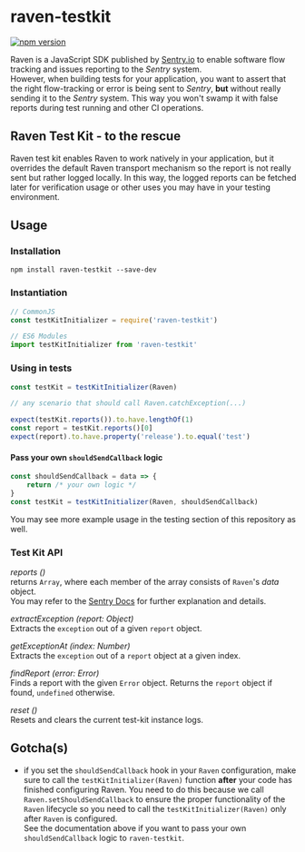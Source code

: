 # raven-testkit

[![npm version](https://badge.fury.io/js/raven-testkit.svg)](https://badge.fury.io/js/raven-testkit)

Raven is a JavaScript SDK published by [Sentry.io](https://docs.sentry.io/clients/) to enable software flow tracking and issues reporting to the *Sentry* system.<br>
However, when building tests for your application, you want to assert that the right flow-tracking or error is being sent to *Sentry*, **but** without really sending it to the *Sentry* system. This way you won't swamp it with false reports during test running and other CI operations.

## Raven Test Kit - to the rescue
Raven test kit enables Raven to work natively in your application, but it overrides the default Raven transport mechanism so the report is not really sent but rather logged locally. In this way, the logged reports can be fetched later for verification usage or other uses you may have in your testing environment.

## Usage
### Installation
```
npm install raven-testkit --save-dev
```
### Instantiation
```javascript
// CommonJS 
const testKitInitializer = require('raven-testkit')

// ES6 Modules
import testKitInitializer from 'raven-testkit'
```
### Using in tests
```javascript
const testKit = testKitInitializer(Raven)

// any scenario that should call Raven.catchException(...)

expect(testKit.reports()).to.have.lengthOf(1)
const report = testKit.reports()[0]
expect(report).to.have.property('release').to.equal('test')
```
#### Pass your own `shouldSendCallback` logic
```javascript
const shouldSendCallback = data => {
    return /* your own logic */
}
const testKit = testKitInitializer(Raven, shouldSendCallback)
```

You may see more example usage in the testing section of this repository as well.

### Test Kit API
*reports ()*<br>
returns `Array`, where each member of the array consists of `Raven`'s *data* object.<br>
You may refer to the [Sentry Docs](https://docs.sentry.io/clients/) for further explanation and details.

*extractException (report: Object)*<br>
Extracts the `exception` out of a given `report` object.

*getExceptionAt (index: Number)*<br>
Extracts the `exception` out of a `report` object at a given index.

*findReport (error: Error)*<br>
Finds a report with the given `Error` object. Returns the `report` object if found, `undefined` otherwise.

*reset ()*<br>
Resets and clears the current test-kit instance logs.

## Gotcha(s)
* if you set the `shouldSendCallback` hook in your `Raven` configuration, make sure to call the `testKitInitializer(Raven)` function **after** your code has finished configuring Raven. You need to do this because we call `Raven.setShouldSendCallback` to ensure the proper functionality of the `Raven` lifecycle so you need to call the `testKitInitializer(Raven)` only after `Raven` is configured.<br>
See the documentation above if you want to pass your own `shouldSendCallback` logic to `raven-testkit`.